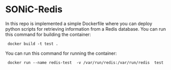 # SONiC-Redis
In this repo is implemented a simple Dockerfile where you can deploy python scripts for retrieving information from a Redis database.
You can run this command for building the container:

     docker build -t test .
     
You can run this command for running the container:
     
     docker run --name redis-test  -v /var/run/redis:/var/run/redis  test 
